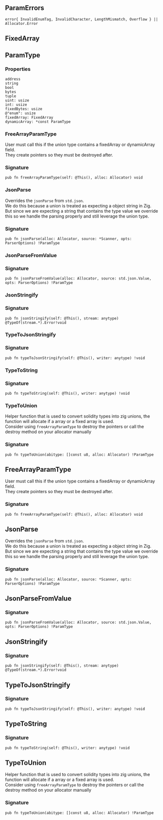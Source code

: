 ## ParamErrors

```zig
error{ InvalidEnumTag, InvalidCharacter, LengthMismatch, Overflow } || Allocator.Error
```

## FixedArray

## ParamType

### Properties

```zig
address
string
bool
bytes
tuple
uint: usize
int: usize
fixedBytes: usize
@"enum": usize
fixedArray: FixedArray
dynamicArray: *const ParamType
```

### FreeArrayParamType
User must call this if the union type contains a fixedArray or dynamicArray field.\
They create pointers so they must be destroyed after.

### Signature

```zig
pub fn freeArrayParamType(self: @This(), alloc: Allocator) void
```

### JsonParse
Overrides the `jsonParse` from `std.json`.\
We do this because a union is treated as expecting a object string in Zig.\
But since we are expecting a string that contains the type value
we override this so we handle the parsing properly and still leverage the union type.

### Signature

```zig
pub fn jsonParse(alloc: Allocator, source: *Scanner, opts: ParserOptions) !ParamType
```

### JsonParseFromValue
### Signature

```zig
pub fn jsonParseFromValue(alloc: Allocator, source: std.json.Value, opts: ParserOptions) !ParamType
```

### JsonStringify
### Signature

```zig
pub fn jsonStringify(self: @This(), stream: anytype) @TypeOf(stream.*).Error!void
```

### TypeToJsonStringify
### Signature

```zig
pub fn typeToJsonStringify(self: @This(), writer: anytype) !void
```

### TypeToString
### Signature

```zig
pub fn typeToString(self: @This(), writer: anytype) !void
```

### TypeToUnion
Helper function that is used to convert solidity types into zig unions,
the function will allocate if a array or a fixed array is used.\
Consider using `freeArrayParamType` to destroy the pointers
or call the destroy method on your allocator manually

### Signature

```zig
pub fn typeToUnion(abitype: []const u8, alloc: Allocator) !ParamType
```

## FreeArrayParamType
User must call this if the union type contains a fixedArray or dynamicArray field.\
They create pointers so they must be destroyed after.

### Signature

```zig
pub fn freeArrayParamType(self: @This(), alloc: Allocator) void
```

## JsonParse
Overrides the `jsonParse` from `std.json`.\
We do this because a union is treated as expecting a object string in Zig.\
But since we are expecting a string that contains the type value
we override this so we handle the parsing properly and still leverage the union type.

### Signature

```zig
pub fn jsonParse(alloc: Allocator, source: *Scanner, opts: ParserOptions) !ParamType
```

## JsonParseFromValue
### Signature

```zig
pub fn jsonParseFromValue(alloc: Allocator, source: std.json.Value, opts: ParserOptions) !ParamType
```

## JsonStringify
### Signature

```zig
pub fn jsonStringify(self: @This(), stream: anytype) @TypeOf(stream.*).Error!void
```

## TypeToJsonStringify
### Signature

```zig
pub fn typeToJsonStringify(self: @This(), writer: anytype) !void
```

## TypeToString
### Signature

```zig
pub fn typeToString(self: @This(), writer: anytype) !void
```

## TypeToUnion
Helper function that is used to convert solidity types into zig unions,
the function will allocate if a array or a fixed array is used.\
Consider using `freeArrayParamType` to destroy the pointers
or call the destroy method on your allocator manually

### Signature

```zig
pub fn typeToUnion(abitype: []const u8, alloc: Allocator) !ParamType
```

